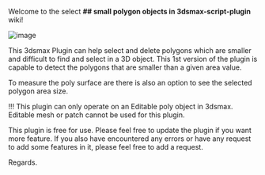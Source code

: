 Welcome to the select **## small polygon objects in 3dsmax-script-plugin** wiki!

![image](https://github.com/mehedi-github/select-small-polygon-objects--3dsmax-script-plugin/assets/174859242/210db8cd-7447-47cb-882a-d13b5a03aa36)

This 3dsmax Plugin can help select and delete polygons which are smaller and difficult to find and select in a 3D object.
This 1st version of the plugin is capable to detect the polygons that are smaller than a given area value.

To measure the poly surface are there is also an option to see the selected polygon area size.

!!! This plugin can only operate on an Editable poly object in 3dsmax. Editable mesh or patch cannot be used for this plugin.

This plugin is free for use. Please feel free to update the plugin if you want more feature.
If you also have encountered any errors or have any request to add some features in it, please feel free to add a request.

Regards.
